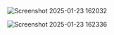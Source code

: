 
![Screenshot 2025-01-23 162032](https://github.com/user-attachments/assets/218c1c89-2c98-402c-9ac4-b91d8204e595)







![Screenshot 2025-01-23 162336](https://github.com/user-attachments/assets/0d8b3c63-3c3f-4aec-966f-4b3d033f31b9)
